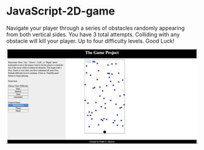 # JavaScript-2D-game

Navigate your player through a series of obstacles randomly appearing from both vertical sides. You have 3 total attempts. Colliding with any obstacle will kill your player. Up to four difficulty levels. Good Luck!


![alt text](https://github.com/TonyAlarcon/JavaScript-2D-game/blob/main/images/TheGame.png)
